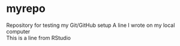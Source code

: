 # myrepo
Repository for testing my Git/GitHub setup
A line I wrote on my local computer  
This is a line from RStudio 

